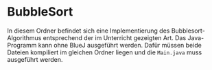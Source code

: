 # BubbleSort  
In diesem Ordner befindet sich eine Implementierung des Bubblesort-Algorithmus entsprechend der im Unterricht gezeigten Art. Das Java-Programm kann ohne BlueJ ausgeführt werden. Dafür müssen beide Dateien kompiliert im gleichen Ordner liegen und die `Main.java` muss ausgeführt werden.  
